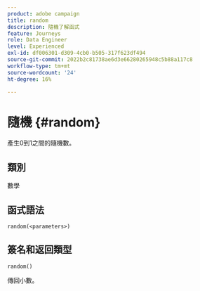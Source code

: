 ```yaml
---
product: adobe campaign
title: random
description: 隨機了解函式
feature: Journeys
role: Data Engineer
level: Experienced
exl-id: df006301-d309-4cb0-b505-317f623df494
source-git-commit: 2022b2c81738ae6d3e66280265948c5b88a117c8
workflow-type: tm+mt
source-wordcount: '24'
ht-degree: 16%

---
```


# 隨機 {#random}

產生0到1之間的隨機數。

## 類別

數學

## 函式語法

`random(<parameters>)`

## 簽名和返回類型

`random()`

傳回小數。
